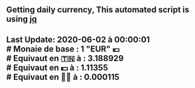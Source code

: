 ## Getting daily currency, This automated script is using [jq](https://stedolan.github.io/jq/)
## Last Update:  2020-06-02 à 00:00:01 </br># Monaie de base : 1 "EUR" 💶 </br> # Equivaut en 🇹🇳 à :  3.188929 </br> # Equivaut en 💵 à : 1.11355</br> # Equivaut en 🐱‍💻 à :  0.000115
